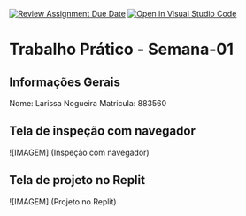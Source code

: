 [![Review Assignment Due Date](https://classroom.github.com/assets/deadline-readme-button-22041afd0340ce965d47ae6ef1cefeee28c7c493a6346c4f15d667ab976d596c.svg)](https://classroom.github.com/a/obNX3F-y)
[![Open in Visual Studio Code](https://classroom.github.com/assets/open-in-vscode-2e0aaae1b6195c2367325f4f02e2d04e9abb55f0b24a779b69b11b9e10269abc.svg)](https://classroom.github.com/online_ide?assignment_repo_id=18253843&assignment_repo_type=AssignmentRepo)
# Trabalho Prático - Semana-01

## Informações Gerais
Nome: Larissa Nogueira
Matricula: 883560

## Tela de inspeção com navegador
![IMAGEM] (Inspeção com navegador)

## Tela de projeto no Replit
![IMAGEM] (Projeto no Replit)
